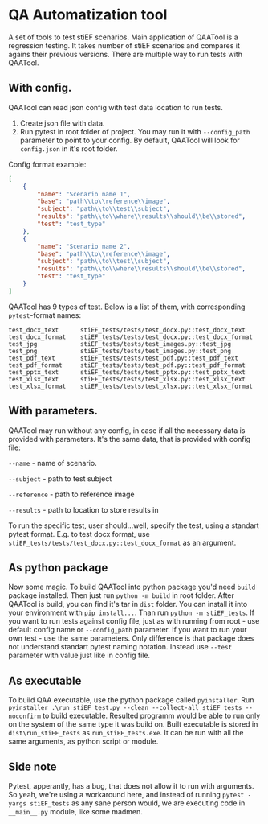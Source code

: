 # QA Automatization tool

A set of tools to test stiEF scenarios. Main application of QAATool is a regression testing. It takes number of stiEF scenarios and compares it agains their previous versions.
There are multiple way to run tests with QAATool.
## With config.
QAATool can read json config with test data location to run tests.
1. Create json file with data.
2. Run pytest in root folder of project. You may run it with `--config_path` parameter to point to your config. By default, QAATool will look for `config.json` in it's root folder.

Config format example:
```json
[
    {
        "name": "Scenario name 1",
        "base": "path\\to\\reference\\image",
        "subject": "path\\to\\test\\subject",
        "results": "path\\to\\where\\results\\should\\be\\stored",
        "test": "test_type"
    },
    {
        "name": "Scenario name 2",
        "base": "path\\to\\reference\\image",
        "subject": "path\\to\\test\\subject",
        "results": "path\\to\\where\\results\\should\\be\\stored",
        "test": "test_type"
    }
]
```
QAATool has 9 types of test. Below is a list of them, with corresponding `pytest`-format names:

    test_docx_text      stiEF_tests/tests/test_docx.py::test_docx_text
    test_docx_format    stiEF_tests/tests/test_docx.py::test_docx_format
    test_jpg            stiEF_tests/tests/test_images.py::test_jpg
    test_png            stiEF_tests/tests/test_images.py::test_png
    test_pdf_text       stiEF_tests/tests/test_pdf.py::test_pdf_text
    test_pdf_format     stiEF_tests/tests/test_pdf.py::test_pdf_format
    test_pptx_text      stiEF_tests/tests/test_pptx.py::test_pptx_text
    test_xlsx_text      stiEF_tests/tests/test_xlsx.py::test_xlsx_text
    test_xlsx_format    stiEF_tests/tests/test_xlsx.py::test_xlsx_format

## With parameters.
QAATool may run without any config, in case if all the necessary data is provided with parameters. It's the same data, that is provided with config file:

`--name` - name of scenario.

`--subject` - path to test subject

`--reference` - path to reference image

`--results` - path to location to store results in

To run the specific test, user should...well, specify the test, using a standart pytest format. E.g. to test docx format, use `stiEF_tests/tests/test_docx.py::test_docx_format` as an argument.

## As python package
Now some magic. To build QAATool into python package you'd need `build` package installed. Then just run `python -m build` in root folder. After QAATool is build, you can find it's tar in `dist` folder. You can install it into your environment with `pip install...`. Than run `python -m stiEF_tests`. If you want to run tests against config file, just as with running from root - use default config name or `--config_path` parameter. If you want to run your own test - use the same parameters. Only difference is that package does not understand standart pytest naming notation. Instead use `--test` parameter with value just like in config file.

## As executable
To build QAA executable, use the python package called `pyinstaller`. Run `pyinstaller .\run_stiEF_test.py --clean --collect-all stiEF_tests --noconfirm` to build executable. Resulted programm would be able to run only on the system of the same type it was build on. Built executable is stored in `dist\run_stiEF_tests` as `run_stiEF_tests.exe`. It can be run with all the same arguments, as python script or module.

## Side note
Pytest, apperantly, has a bug, that does not allow it to run with arguments. So yeah, we're using a workaround here, and instead of running `pytest -yargs stiEF_tests` as any sane person would, we are executing code in `__main__.py` module, like some madmen.